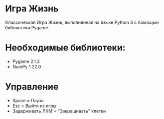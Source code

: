 # Игра Жизнь

Классическая Игра Жизнь, выполненная на языке Python 3 с помощью библиотеки Pygame.

# Необходимые библиотеки:
 - Pygame 2.1.2
 - NumPy 1.22.0
 
# Управление
 - Space = Пауза
 - Esc = Выйти из игры
 - Задерживать ЛКМ = "Закрашивать" клетки
